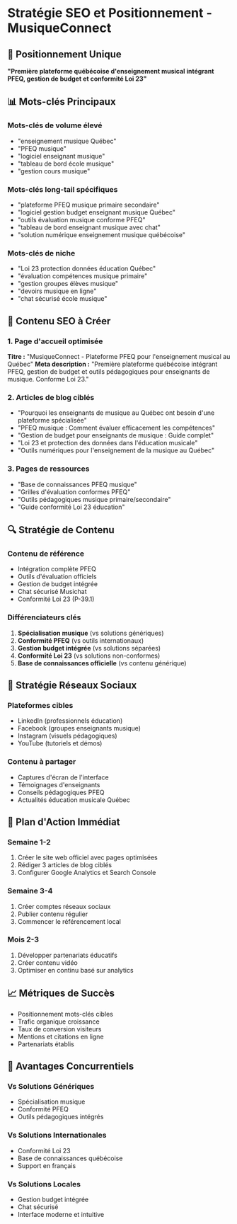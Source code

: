 # Stratégie SEO et Positionnement - MusiqueConnect

## 🎯 Positionnement Unique

**"Première plateforme québécoise d'enseignement musical intégrant PFEQ, gestion de budget et conformité Loi 23"**

## 📊 Mots-clés Principaux

### Mots-clés de volume élevé
- "enseignement musique Québec"
- "PFEQ musique"
- "logiciel enseignant musique"
- "tableau de bord école musique"
- "gestion cours musique"

### Mots-clés long-tail spécifiques
- "plateforme PFEQ musique primaire secondaire"
- "logiciel gestion budget enseignant musique Québec"
- "outils évaluation musique conforme PFEQ"
- "tableau de bord enseignant musique avec chat"
- "solution numérique enseignement musique québécoise"

### Mots-clés de niche
- "Loi 23 protection données éducation Québec"
- "évaluation compétences musique primaire"
- "gestion groupes élèves musique"
- "devoirs musique en ligne"
- "chat sécurisé école musique"

## 📝 Contenu SEO à Créer

### 1. Page d'accueil optimisée
**Titre :** "MusiqueConnect - Plateforme PFEQ pour l'enseignement musical au Québec"
**Meta description :** "Première plateforme québécoise intégrant PFEQ, gestion de budget et outils pédagogiques pour enseignants de musique. Conforme Loi 23."

### 2. Articles de blog ciblés
- "Pourquoi les enseignants de musique au Québec ont besoin d'une plateforme spécialisée"
- "PFEQ musique : Comment évaluer efficacement les compétences"
- "Gestion de budget pour enseignants de musique : Guide complet"
- "Loi 23 et protection des données dans l'éducation musicale"
- "Outils numériques pour l'enseignement de la musique au Québec"

### 3. Pages de ressources
- "Base de connaissances PFEQ musique"
- "Grilles d'évaluation conformes PFEQ"
- "Outils pédagogiques musique primaire/secondaire"
- "Guide conformité Loi 23 éducation"

## 🔍 Stratégie de Contenu

### Contenu de référence
- Intégration complète PFEQ
- Outils d'évaluation officiels
- Gestion de budget intégrée
- Chat sécurisé Musichat
- Conformité Loi 23 (P-39.1)

### Différenciateurs clés
1. **Spécialisation musique** (vs solutions génériques)
2. **Conformité PFEQ** (vs outils internationaux)
3. **Gestion budget intégrée** (vs solutions séparées)
4. **Conformité Loi 23** (vs solutions non-conformes)
5. **Base de connaissances officielle** (vs contenu générique)

## 📱 Stratégie Réseaux Sociaux

### Plateformes cibles
- LinkedIn (professionnels éducation)
- Facebook (groupes enseignants musique)
- Instagram (visuels pédagogiques)
- YouTube (tutoriels et démos)

### Contenu à partager
- Captures d'écran de l'interface
- Témoignages d'enseignants
- Conseils pédagogiques PFEQ
- Actualités éducation musicale Québec

## 🎯 Plan d'Action Immédiat

### Semaine 1-2
1. Créer le site web officiel avec pages optimisées
2. Rédiger 3 articles de blog ciblés
3. Configurer Google Analytics et Search Console

### Semaine 3-4
1. Créer comptes réseaux sociaux
2. Publier contenu régulier
3. Commencer le référencement local

### Mois 2-3
1. Développer partenariats éducatifs
2. Créer contenu vidéo
3. Optimiser en continu basé sur analytics

## 📈 Métriques de Succès

- Positionnement mots-clés cibles
- Trafic organique croissance
- Taux de conversion visiteurs
- Mentions et citations en ligne
- Partenariats établis

## 🚀 Avantages Concurrentiels

### Vs Solutions Génériques
- Spécialisation musique
- Conformité PFEQ
- Outils pédagogiques intégrés

### Vs Solutions Internationales
- Conformité Loi 23
- Base de connaissances québécoise
- Support en français

### Vs Solutions Locales
- Gestion budget intégrée
- Chat sécurisé
- Interface moderne et intuitive 